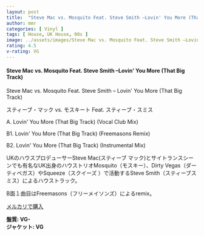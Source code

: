 ```yaml
---
layout: post
title:  "Steve Mac vs. Mosquito Feat. Steve Smith –Lovin' You More (That Big Track)"
author: mmr
categories: [ Vinyl ]
tags: [ House, UK House, 00s ]
image: ../assets/images/Steve Mac vs. Mosquito Feat. Steve Smith –Lovin' You More (That Big Track).jpg
rating: 4.5
v-rating: VG
---
```


#### Steve Mac vs. Mosquito Feat. Steve Smith –Lovin' You More (That Big Track)

Steve Mac vs. Mosquito Feat. Steve Smith – Lovin' You More (That Big Track)

スティーブ・マック vs. モスキート Feat.  スティーブ・スミス

A. Lovin' You More (That Big Track) (Vocal Club Mix)

B1. Lovin' You More (That Big Track) (Freemasons Remix)

B2. Lovin' You More (That Big Track) (Instrumental Mix)

UKのハウスプロデューサーSteve Mac(スティーブ マック)とサイトランスシーンでも有名なUK出身のハウストリオMosquito（モスキー）、Dirty Vegas（ダーティベガス）やSqueeze（スクイーズ ）で活動するSteve Smith（スティーブスミス）によるハウストラック。

B面１曲目はFreemasons（フリーメイソンズ）によるremix。

[メルカリで購入](https://jp.mercari.com/item/m44528246197?afid=6142608987)

<div class="mt-4 mb-4 d-flex align-items-center">
<strong class="mr-1">盤質: VG-</strong>
</div>
<div class="mt-4 mb-4 d-flex align-items-center">
<strong class="mr-1">ジャケット: VG</strong>
</div>
